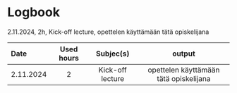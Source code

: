 

# Logbook

2.11.2024, 2h, Kick-off lecture, opettelen käyttämään tätä opiskelijana

| Date  | Used hours | Subjec(s)  | output |
| :---         |     :---:      |      :---:      |      :---:      | 
| 2.11.2024  | 2  | Kick-off lecture  | opettelen käyttämään tätä opiskelijana  |



